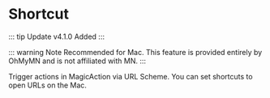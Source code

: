 # Shortcut

::: tip Update
v4.1.0 Added
:::

::: warning Note
Recommended for Mac. This feature is provided entirely by OhMyMN and is not affiliated with MN.
:::

Trigger actions in MagicAction via URL Scheme. You can set shortcuts to open URLs on the Mac.
